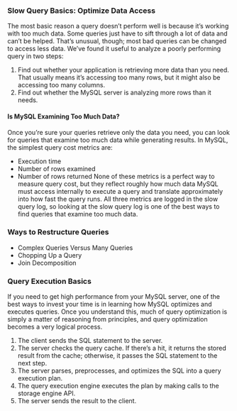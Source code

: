 ### Slow Query Basics: Optimize Data Access
The most basic reason a query doesn’t perform well is because it’s working with too much data. Some queries just have to sift through a lot of data and can’t be helped. That’s unusual, though; most bad queries can be changed to access less data. We’ve found it useful to analyze a poorly performing query in two steps:
1. Find out whether your application is retrieving more data than you need. That usually means it’s accessing too many rows, but it might also be accessing too many columns. 
2. Find out whether the MySQL server is analyzing more rows than it needs.

#### Is MySQL Examining Too Much Data?
Once you’re sure your queries retrieve only the data you need, you can look for queries that examine too much data while generating results. In MySQL, the simplest query cost metrics are: 
* Execution time 
* Number of rows examined 
* Number of rows returned
None of these metrics is a perfect way to measure query cost, but they reflect roughly how much data MySQL must access internally to execute a query and translate approximately into how fast the query runs. All three metrics are logged in the slow query log, so looking at the slow query log is one of the best ways to find queries that examine too much data.

### Ways to Restructure Queries

* Complex Queries Versus Many Queries
* Chopping Up a Query
* Join Decomposition

### Query Execution Basics
If you need to get high performance from your MySQL server, one of the best ways to invest your time is in learning how MySQL optimizes and executes queries. Once you understand this, much of query optimization is simply a matter of reasoning from principles, and query optimization becomes a very logical process.

1. The client sends the SQL statement to the server. 
2. The server checks the query cache. If there’s a hit, it returns the stored result from the cache; otherwise, it passes the SQL statement to the next step. 
3. The server parses, preprocesses, and optimizes the SQL into a query execution plan. 
4. The query execution engine executes the plan by making calls to the storage engine API. 
5. The server sends the result to the client.

